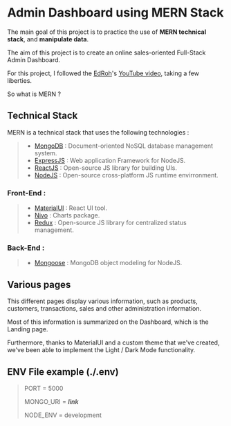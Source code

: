 # Admin Dashboard using MERN Stack
The main goal of this project is to practice the use of **MERN technical stack**, and **manipulate data**.

The aim of this project is to create an online sales-oriented Full-Stack Admin Dashboard.

For this project, I followed the [EdRoh](https://www.youtube.com/@EdRohDev)'s [YouTube video](https://www.youtube.com/watch?v=0cPCMIuDk2I&ab_channel=EdRoh), taking a few liberties.

So what is MERN ?

## Technical Stack

MERN is a technical stack that uses the following technologies :

> - [MongoDB](https://www.mongodb.com/) : Document-oriented NoSQL database management system.
> - [ExpressJS](https://expressjs.com/) : Web application Framework for NodeJS.
> - [ReactJS](https://react.dev/) : Open-source JS library for building UIs.
> - [NodeJS](https://nodejs.org/en) : Open-source cross-platform JS runtime envirronment.

### Front-End :

> - [MaterialUI](https://mui.com/) : React UI tool.
> - [Nivo](https://nivo.rocks/) : Charts package.
> - [Redux](https://redux.js.org/) : Open-source JS library for centralized status management.

### Back-End :

> - [Mongoose](https://mongoosejs.com/) : MongoDB object modeling for NodeJS.

## Various pages

This different pages display various information, such as products, customers, transactions, sales and other administration information.

Most of this information is summarized on the Dashboard, which is the Landing page.

Furthermore, thanks to MaterialUI and a custom theme that we've created, we've been able to implement the Light / Dark Mode functionality. 

## ENV File example (./.env)

> PORT = 5000
>
> MONGO_URI = _**link**_
>
> NODE_ENV = development
